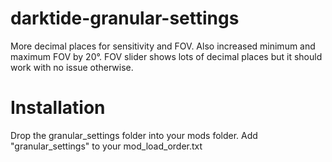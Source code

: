 # darktide-granular-settings
More decimal places for sensitivity and FOV. Also increased minimum and maximum FOV by 20°. FOV slider shows lots of decimal places but it should work with no issue otherwise.

# Installation
Drop the granular_settings folder into your mods folder. Add "granular_settings" to your mod_load_order.txt
